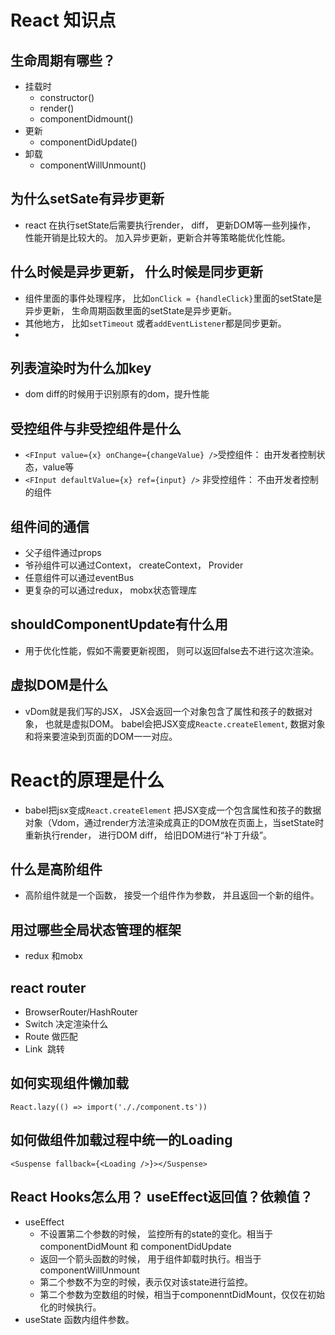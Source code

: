 # React 知识点

## 生命周期有哪些？

- 挂载时
  - constructor()
  - render()
  - componentDidmount()
- 更新
  - componentDidUpdate()
- 卸载
  - componentWillUnmount()


## 为什么setSate有异步更新
- react 在执行setState后需要执行render， diff， 更新DOM等一些列操作， 性能开销是比较大的。 加入异步更新，更新合并等策略能优化性能。

## 什么时候是异步更新， 什么时候是同步更新
- 组件里面的事件处理程序， 比如`onClick = {handleClick}`里面的setState是异步更新， 生命周期函数里面的setState是异步更新。
- 其他地方， 比如`setTimeout` 或者`addEventListener`都是同步更新。
- 


## 列表渲染时为什么加key
- dom diff的时候用于识别原有的dom，提升性能


## 受控组件与非受控组件是什么
- `<FInput value={x} onChange={changeValue} />`受控组件： 由开发者控制状态，value等
- `<FInput defaultValue={x} ref={input} />` 非受控组件： 不由开发者控制的组件

## 组件间的通信
- 父子组件通过props
- 爷孙组件可以通过Context， createContext， Provider
- 任意组件可以通过eventBus
- 更复杂的可以通过redux， mobx状态管理库
  
## shouldComponentUpdate有什么用
- 用于优化性能，假如不需要更新视图， 则可以返回false去不进行这次渲染。 


## 虚拟DOM是什么
- vDom就是我们写的JSX， JSX会返回一个对象包含了属性和孩子的数据对象， 也就是虚拟DOM。 babel会把JSX变成`Reacte.createElement`, 数据对象和将来要渲染到页面的DOM一一对应。


# React的原理是什么
- babel把jsx变成`React.createElement` 把JSX变成一个包含属性和孩子的数据对象（Vdom，通过render方法渲染成真正的DOM放在页面上，当setState时重新执行render， 进行DOM diff， 给旧DOM进行“补丁升级”。  
## 什么是高阶组件
- 高阶组件就是一个函数， 接受一个组件作为参数， 并且返回一个新的组件。 


## 用过哪些全局状态管理的框架
- redux 和mobx

## react router
- BrowserRouter/HashRouter
- Switch 决定渲染什么
- Route 做匹配
- Link  跳转

## 如何实现组件懒加载
`React.lazy(() => import('././component.ts'))`

## 如何做组件加载过程中统一的Loading
`<Suspense fallback={<Loading />}></Suspense>`

## React Hooks怎么用？ useEffect返回值？依赖值？
- useEffect
    - 不设置第二个参数的时候， 监控所有的state的变化。相当于componentDidMount 和 componentDidUpdate
    - 返回一个箭头函数的时候， 用于组件卸载时执行。相当于componentWillUnmount
    - 第二个参数不为空的时候，表示仅对该state进行监控。
    - 第二个参数为空数组的时候，相当于componenntDidMount，仅仅在初始化的时候执行。
- useState 函数内组件参数。

